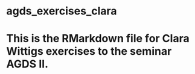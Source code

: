 # agds_exercises_clara
# This is the RMarkdown file for Clara Wittigs exercises to the seminar AGDS II. 

